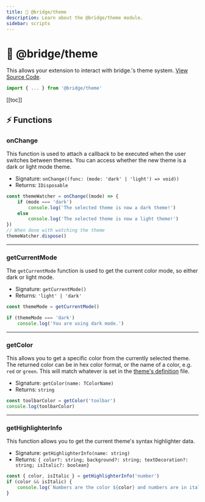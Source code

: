 ```yaml
---
title: 🎨 @bridge/theme
description: Learn about the @bridge/theme module.
sidebar: scripts
---
```


# 🎨 @bridge/theme

This allows your extension to interact with bridge.'s theme system.
[View Source Code](https://github.com/bridge-core/editor/blob/main/src/components/Extensions/Scripts/Modules/theme.ts).

```js
import { ... } from '@bridge/theme'
```

[[toc]]

## ⚡ Functions

### onChange

This function is used to attach a callback to be executed when the user switches between themes. You can access whether the new theme is a dark or light mode theme.

- Signature: `onChange((func: (mode: 'dark' | 'light') => void))`
- Returns: `IDisposable`

```js
const themeWatcher = onChange((mode) => {
    if (mode === 'dark') 
        console.log('The selected theme is now a dark theme!')
    else 
        console.log('The selected theme is now a light theme!')
})
// When done with watching the theme
themeWatcher.dispose()
```

---

### getCurrentMode

The `getCurrentMode` function is used to get the current color mode, so either dark or light mode.

- Signature: `getCurrentMode()`
- Returns: `'light' | 'dark'`

```js
const themeMode = getCurrentMode()

if (themeMode === 'dark') 
    console.log('You are using dark mode.')
```

---

### getColor

This allows you to get a specific color from the currently selected theme. The returned color can be in hex color format, or the name of a color, e.g. `red` or `green`. This will match whatever is set in the [theme's definition](/extensions/json/themes) file.

- Signature: `getColor(name: TColorName)`
- Returns: `string`

```js
const toolbarColor = getColor('toolbar')
console.log(toolbarColor)
```

---

### getHighlighterInfo

This function allows you to get the current theme's syntax highlighter data.

- Signature: `getHighlighterInfo(name: string)`
- Returns: `{ color?: string; background?: string; textDecoration?: string; isItalic?: boolean}`

```js
const { color, isItalic } = getHighlighterInfo('number')
if (color && isItalic) {
    console.log(`Numbers are the color ${color} and numbers are in italic.`)
}
```
